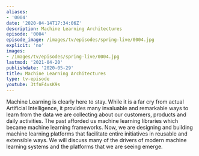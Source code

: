 ```yaml
---
aliases:
- '0004'
date: '2020-04-14T17:34:06Z'
description: Machine Learning Architectures
episode: '0004'
episode_image: /images/tv/episodes/spring-live/0004.jpg
explicit: 'no'
images:
- /images/tv/episodes/spring-live/0004.jpg
lastmod: '2021-04-20'
publishdate: '2020-05-29'
title: Machine Learning Architectures
type: tv-episode
youtube: 3tfnF4vsK9s
---
```


Machine Learning is clearly here to stay. While it is a far cry from actual Artificial Intelligence, it provides many invaluable and remarkable ways to learn from the data we are collecting about our customers, products and daily activities. The past afforded us machine learning libraries which became machine learning frameworks. Now, we are designing and building machine learning platforms that facilitate entire initiatives in reusable and extensible ways. We will discuss many of the drivers of modern machine learning systems and the platforms that we are seeing emerge.